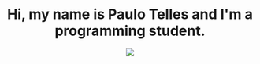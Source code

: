 <h1 align="center">Hi, my name is Paulo Telles and I'm a programming student.</h1>
 <p align="center">
  <a >
    <img src="https://skillicons.dev/icons?i=python,flask,cs,mysql,html,css" />
  </a>
</p>

